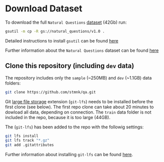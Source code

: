 # Download Dataset

To download the full `Natural Questions` [dataset](https://ai.google.com/research/NaturalQuestions/download) (42Gb) run:
```bash
gsutil -m cp -R gs://natural_questions/v1.0 .
```
Detailed instructions to install `gsutil` can be found [here](https://cloud.google.com/storage/docs/gsutil_install)

Further information about the `Natural Questions` dataset can be found [here](https://ai.google.com/research/NaturalQuestions/dataset)

## Clone this repository (including `dev` data)

The repository includes only the `sample` (~250MB) and `dev` (~1.1GB) data folders:

```bash
git clone https://github.com/stmnk/qa.git
```
Git [large file storage](https://git-lfs.github.com/) extension (`git-lfs`) needs to be installed before the first clone (see below). The first repo clone can take about 20 minutes to dowload all data, depending on connection. The `train` data folder is not included in the repo, because it is too large (44GB).

The (`git-lfs`) has been added to the repo with the followig settings:

```bash
git lfs install
git lfs track "*.gz"
git add .gitattributes
```

Further information about installing `git-lfs` can be found [here](https://git-lfs.github.com/). 